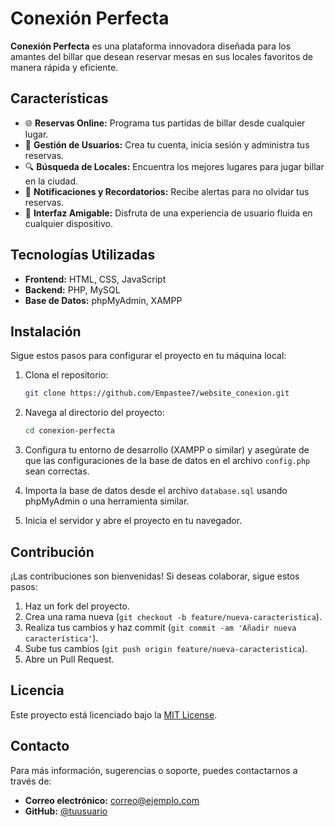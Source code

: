# Conexión Perfecta

**Conexión Perfecta** es una plataforma innovadora diseñada para los amantes del billar que desean reservar mesas en sus locales favoritos de manera rápida y eficiente.

## Características

- 🌐 **Reservas Online:** Programa tus partidas de billar desde cualquier lugar.
- 👥 **Gestión de Usuarios:** Crea tu cuenta, inicia sesión y administra tus reservas.
- 🔍 **Búsqueda de Locales:** Encuentra los mejores lugares para jugar billar en la ciudad.
- 🔔 **Notificaciones y Recordatorios:** Recibe alertas para no olvidar tus reservas.
- 📱 **Interfaz Amigable:** Disfruta de una experiencia de usuario fluida en cualquier dispositivo.

## Tecnologías Utilizadas

- **Frontend:** HTML, CSS, JavaScript
- **Backend:** PHP, MySQL
- **Base de Datos:** phpMyAdmin, XAMPP

## Instalación

Sigue estos pasos para configurar el proyecto en tu máquina local:

1. Clona el repositorio:

    ```bash
    git clone https://github.com/Empastee7/website_conexion.git
    ```

2. Navega al directorio del proyecto:

    ```bash
    cd conexion-perfecta
    ```

3. Configura tu entorno de desarrollo (XAMPP o similar) y asegúrate de que las configuraciones de la base de datos en el archivo `config.php` sean correctas.

4. Importa la base de datos desde el archivo `database.sql` usando phpMyAdmin o una herramienta similar.

5. Inicia el servidor y abre el proyecto en tu navegador.

## Contribución

¡Las contribuciones son bienvenidas! Si deseas colaborar, sigue estos pasos:

1. Haz un fork del proyecto.
2. Crea una rama nueva (`git checkout -b feature/nueva-caracteristica`).
3. Realiza tus cambios y haz commit (`git commit -am 'Añadir nueva característica'`).
4. Sube tus cambios (`git push origin feature/nueva-caracteristica`).
5. Abre un Pull Request.

## Licencia

Este proyecto está licenciado bajo la [MIT License](LICENSE).

## Contacto

Para más información, sugerencias o soporte, puedes contactarnos a través de:

- **Correo electrónico:** [correo@ejemplo.com](mailto:correo@ejemplo.com)
- **GitHub:** [@tuusuario](https://github.com/tuusuario)
